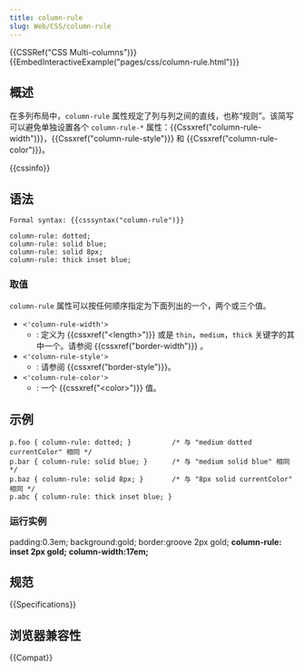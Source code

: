 ```yaml
---
title: column-rule
slug: Web/CSS/column-rule
---
```


{{CSSRef("CSS Multi-columns")}}{{EmbedInteractiveExample("pages/css/column-rule.html")}}

## 概述

在多列布局中，`column-rule` 属性规定了列与列之间的直线，也称“规则”。该简写可以避免单独设置各个 `column-rule-*` 属性：{{Cssxref("column-rule-width")}}，{{Cssxref("column-rule-style")}} 和 {{Cssxref("column-rule-color")}}。

{{cssinfo}}

## 语法

```
Formal syntax: {{csssyntax("column-rule")}}
```

```
column-rule: dotted;
column-rule: solid blue;
column-rule: solid 8px;
column-rule: thick inset blue;
```

### 取值

`column-rule` 属性可以按任何顺序指定为下面列出的一个，两个或三个值。

- `<'column-rule-width'>`
  - : 定义为 {{cssxref("&lt;length&gt;")}} 或是 `thin`，`medium`，`thick` 关键字的其中一个。请参阅 {{cssxref("border-width")}} 。
- `<'column-rule-style'>`
  - : 请参阅 {{cssxref("border-style")}}。
- `<'column-rule-color'>`
  - : 一个 {{cssxref("&lt;color&gt;")}} 值。

## 示例

```
p.foo { column-rule: dotted; }          /* 与 "medium dotted currentColor" 相同 */
p.bar { column-rule: solid blue; }      /* 与 "medium solid blue" 相同 */
p.baz { column-rule: solid 8px; }       /* 与 "8px solid currentColor" 相同 */
p.abc { column-rule: thick inset blue; }
```

### 运行实例

padding:0.3em; background:gold; border:groove 2px gold; **column-rule: inset 2px gold;** **column-width:17em;**

## 规范

{{Specifications}}

## 浏览器兼容性

{{Compat}}
